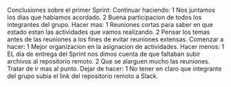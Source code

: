 Conclusiones sobre el primer Sprint:
Continuar haciendo: 
1 Nos juntamos los dias que habiamos acordado.
2 Buena participacion de todos los integrantes del grupo.
Hacer mas:
1 Reuniones cortas para saber en que estado estan las actividades que vamos realizando.
2 Pensar los temas antes de las reuniones a los fines de evitar reuniones extensas. 
Comenzar a hacer:
1 Mejor organizacion en la asignacion de actividades.
Hacer menos:
1 EL dia de entrega del Sprint nos dimos cuenta de que faltaban subir archivos al repositorio remoto.
2 Que se alarguen mucho las reuniones. Tratar de ir mas al punto.
Dejar de hacer:
1 No tener en claro que integrante del grupo subia el link del repositorio remoto a Slack.